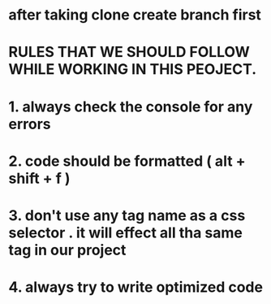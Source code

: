 # after taking clone create branch first 

# RULES THAT WE SHOULD FOLLOW WHILE WORKING IN THIS PEOJECT.
# 1. always check the console for any errors
# 2. code should be formatted ( alt + shift + f )
# 3. don't use any tag name as a css selector . it will effect all tha same tag in our project
# 4. always try to write optimized code
